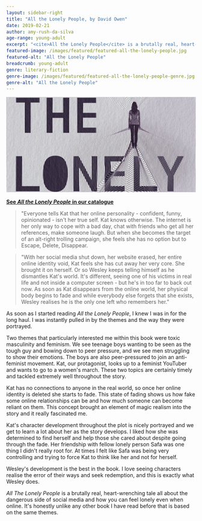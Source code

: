 ```yaml
---
layout: sidebar-right
title: "All the Lonely People, by David Owen"
date: 2019-02-21
author: amy-rush-da-silva
age-range: young-adult
excerpt: "<cite>All the Lonely People</cite> is a brutally real, heart-wrenching tale all about the dangerous side of social media."
featured-image: /images/featured/featured-all-the-lonely-people.jpg
featured-alt: "All the Lonely People"
breadcrumb: young-adult
genre: literary-fiction
genre-image: /images/featured/featured-all-the-lonely-people-genre.jpg
genre-alt: "All the Lonely People"
---
```


![All the Lonely People](/images/featured/featured-all-the-lonely-people.jpg)

**[See <cite>All the Lonely People</cite> in our catalogue](https://suffolk.spydus.co.uk/cgi-bin/spydus.exe/ENQ/OPAC/BIBENQ?BRN=2490588)**

> "Everyone tells Kat that her online personality - confident, funny, opinionated - isn't her true self. Kat knows otherwise. The internet is her only way to cope with a bad day, chat with friends who get all her references, make someone laugh. But when she becomes the target of an alt-right trolling campaign, she feels she has no option but to Escape, Delete, Disappear.

> "With her social media shut down, her website erased, her entire online identity void, Kat feels she has cut away her very core. She brought it on herself. Or so Wesley keeps telling himself as he dismantles Kat's world. It's different, seeing one of his victims in real life and not inside a computer screen - but he's in too far to back out now. As soon as Kat disappears from the online world, her physical body begins to fade and while everybody else forgets that she exists, Wesley realises he is the only one left who remembers her."

As soon as I started reading <cite>All the Lonely People</cite>, I knew I was in for the long haul. I was instantly pulled in by the themes and the way they were portrayed.

Two themes that particularly interested me within this book were toxic masculinity and feminism. We see teenage boys wanting to be seen as the tough guy and bowing down to peer pressure, and we see men struggling to show their emotions. The boys are also peer-pressured to join an anti-feminist movement. Kat, our protagonist, looks up to a feminist YouTuber and wants to go to a women's march. These two topics are certainly timely and tackled extremely well throughout the story.

Kat has no connections to anyone in the real world, so once her online identity is deleted she starts to fade. This state of fading shows us how fake some online relationships can be and how much someone can become reliant on them. This concept brought an element of magic realism into the story and it really fascinated me.

Kat's character development throughout the plot is nicely portrayed and we get to learn a lot about her as the story develops. I liked how she was determined to find herself and help those she cared about despite going through the fade. Her friendship with fellow lonely person Safa was one thing I didn't really root for. At times I felt like Safa was being very controlling and trying to force Kat to think like her and not for herself.

Wesley's development is the best in the book. I love seeing characters realise the error of their ways and seek redemption, and this is exactly what Wesley does.

<cite>All The Lonely People</cite> is a brutally real, heart-wrenching tale all about the dangerous side of social media and how you can feel lonely even when online. It's honestly unlike any other book I have read before that is based on the same themes.
